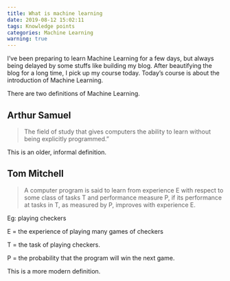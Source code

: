 ```yaml
---
title: What is machine learning
date: 2019-08-12 15:02:11
tags: Knowledge points
categories: Machine Learning
warning: true
---
```


I’ve been preparing to learn Machine Learning for a few days, but always being delayed by some stuffs like building my blog. After beautifying the blog for a long time, I pick up my course today. Today’s course is about the introduction of Machine Learning.

<!--more-->

There are two definitions of Machine Learning.

## Arthur Samuel

>  The field of study that gives computers the ability to learn without being explicitly programmed.”

 This is an older, informal definition.

## Tom Mitchell

>  A computer program is said to learn from experience E with respect to some class of tasks T and performance measure P, if its performance at tasks in T, as measured by P, improves with experience E.

Eg: playing checkers

E = the experience of playing many games of checkers

T = the task of playing checkers.

P = the probability that the program will win the next game.

This is a more modern definition.